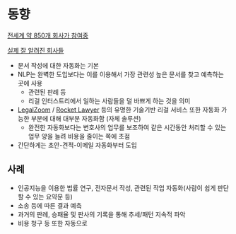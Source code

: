 # 동향

[전세계 약 850개 회사가 참여중](https://techindex.law.stanford.edu/)

[실제 잘 알려진 회사들](https://www.topbots.com/automating-the-law-a-landscape-of-legal-a-i-solutions)

- 문서 작성에 대한 자동화는 기본
- NLP는 완벽한 도입보다는 이를 이용해서 가장 관련성 높은 문서를 찾고 예측하는 곳에 사용
  - 관련된 판례 등
  - 리걸 인터스트리에서 일하는 사람들을 덜 바쁘게 하는 것을 의미
- [LegalZoom](https://www.legalzoom.com/) / [Rocket Lawyer](https://www.rocketlawyer.com/) 등의 유명한 기술기반 리걸 서비스 또한 자동화 가능한 부분에 대해 대부분 자동화함 (자체 솔루션)
  - 완전한 자동화보다는 변호사의 업무를 보조하여 같은 시간동안 처리할 수 있는 업무 양을 늘려 비용을 줄이는 쪽에 초점
- 간단하게는 초안-견적-이메일 자동화부터 도입

## 사례

- 인공지능을 이용한 법률 연구, 전자문서 작성, 관련된 작업 자동화(사람이 쉽게 판단할 수 있는 요약문 등)
- 소송 등에 따른 결과 예측
- 과거의 판례, 승패율 및 판사의 기록을 통해 추세/패턴 지속적 파악
- 비용 청구 등 또한 자동으로
